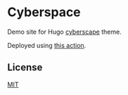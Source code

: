 # Cyberspace

Demo site for Hugo [cyberscape](https://github.com/isaksolheim/cyberscape) theme.

Deployed using [this action](https://github.com/isaksolheim/cyberspace/blob/main/.github/workflows/hugo.yaml).

## License

[MIT](https://github.com/isaksolheim/cyberspace/blob/main/LICENSE)
